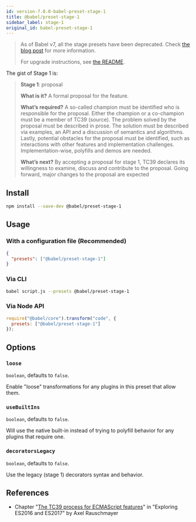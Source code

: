 ```yaml
---
id: version-7.0.0-babel-preset-stage-1
title: @babel/preset-stage-1
sidebar_label: stage-1
original_id: babel-preset-stage-1
---
```


> As of Babel v7, all the stage presets have been deprecated.
> Check [the blog post](/blog/2018/07/27/removing-babels-stage-presets) for more information.
>
> For upgrade instructions, see [the README](https://github.com/babel/babel/blob/master/packages/babel-preset-stage-1/README.md).

The gist of Stage 1 is:

> **Stage 1**: proposal
>
> **What is it?** A formal proposal for the feature.
>
> **What’s required?** A so-called champion must be identified who is responsible for the proposal. Either the champion or a co-champion must be a member of TC39 (source). The problem solved by the proposal must be described in prose. The solution must be described via examples, an API and a discussion of semantics and algorithms. Lastly, potential obstacles for the proposal must be identified, such as interactions with other features and implementation challenges. Implementation-wise, polyfills and demos are needed.
>
> **What’s next?** By accepting a proposal for stage 1, TC39 declares its willingness to examine, discuss and contribute to the proposal. Going forward, major changes to the proposal are expected

## Install

```sh
npm install --save-dev @babel/preset-stage-1
```

## Usage

### With a configuration file (Recommended)

```json
{
  "presets": ["@babel/preset-stage-1"]
}
```

### Via CLI

```sh
babel script.js --presets @babel/preset-stage-1
```

### Via Node API

```javascript
require("@babel/core").transform("code", {
  presets: ["@babel/preset-stage-1"]
});
```

## Options

### `loose`

`boolean`, defaults to `false`.

Enable "loose" transformations for any plugins in this preset that allow them.

### `useBuiltIns`

`boolean`, defaults to `false`.

Will use the native built-in instead of trying to polyfill behavior for any plugins that require one.

### `decoratorsLegacy`

`boolean`, defaults to `false`.

Use the legacy (stage 1) decorators syntax and behavior.

## References

- Chapter "[The TC39 process for ECMAScript features](http://exploringjs.com/es2016-es2017/ch_tc39-process.html)" in "Exploring ES2016 and ES2017" by Axel Rauschmayer


